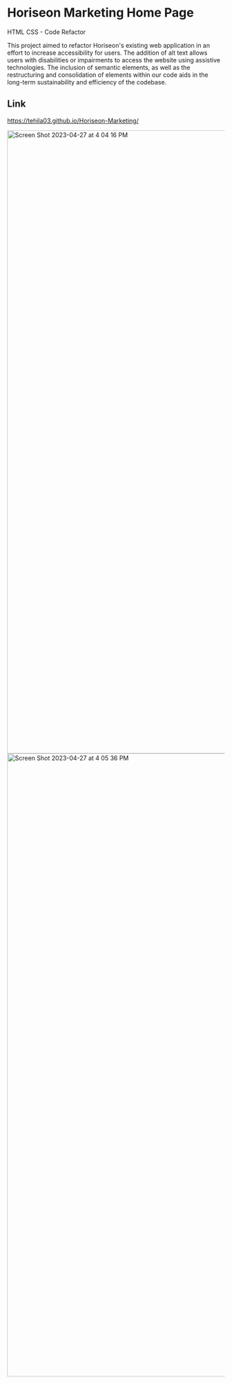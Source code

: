 # Horiseon Marketing Home Page
HTML CSS - Code Refactor

This project aimed to refactor Horiseon's existing web application in an effort to increase accessibility for users. The addition of alt text allows users with disabilities or impairments to access the website using assistive technologies. The inclusion of semantic elements, as well as the restructuring and consolidation of elements within our code aids in the long-term sustainability and efficiency of the codebase.

## Link

https://tehila03.github.io/Horiseon-Marketing/


<img width="1440" alt="Screen Shot 2023-04-27 at 4 04 16 PM" src="https://user-images.githubusercontent.com/125328462/234980208-b16c0aa2-3adc-45dc-aa53-2be79972c29a.png">
<img width="1440" alt="Screen Shot 2023-04-27 at 4 05 36 PM" src="https://user-images.githubusercontent.com/125328462/234980267-2fa771bd-5d83-4f16-9c7c-67d1ceafa2e5.png">
